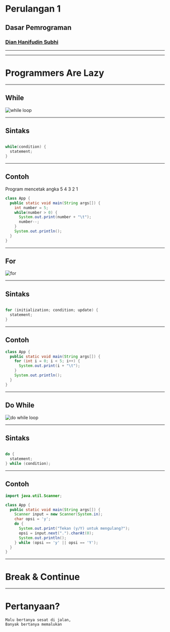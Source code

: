 # Perulangan 1

## Dasar Pemrograman
### [Dian Hanifudin Subhi](https://github.com/dhanifudin)

---

<!-- .slide: data-background="images/10/i-will-not.png" -->

---

# Programmers Are Lazy

---

## While

![while loop](images/10/while-loop.jpg)

---

## Sintaks

```java

while(condition) {
  statement;
}

```

---

## Contoh

Program mencetak angka 5 4 3 2 1

```java
class App {
  public static void main(String args[]) {
    int number = 5;
    while(number > 0) {
      System.out.print(number + "\t");
      number--;
    }
    System.out.println();
  }
}
```

---

## For

![for](images/10/for-loop.jpg)

---

## Sintaks

```java

for (initialization; condition; update) {
  statement;
}

```

---

## Contoh

```java
class App {
  public static void main(String args[]) {
    for (int i = 0; i < 5; i++) {
      System.out.print(i + "\t");
    }
    System.out.println();
  }
}
```

---

## Do While

![do while loop](images/10/do-while-loop.jpg)

---

## Sintaks

```java

do {
  statement;
} while (condition);

```

---

## Contoh

```java
import java.util.Scanner;

class App {
  public static void main(String args[]) {
    Scanner input = new Scanner(System.in);
    char opsi = 'y';
    do {
      System.out.print("Tekan (y/Y) untuk mengulang?");
      opsi = input.next(".").charAt(0);
      System.out.println();
    } while (opsi == 'y' || opsi == 'Y');
  }
}
```

---

# Break & Continue

---

# Pertanyaan?

```text
Malu bertanya sesat di jalan,
Banyak bertanya memalukan
```
